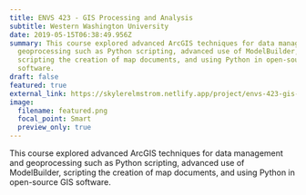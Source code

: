 ```yaml
---
title: ENVS 423 - GIS Processing and Analysis
subtitle: Western Washington University
date: 2019-05-15T06:38:49.956Z
summary: This course explored advanced ArcGIS techniques for data management and
  geoprocessing such as Python scripting, advanced use of ModelBuilder,
  scripting the creation of map documents, and using Python in open-source GIS
  software.
draft: false
featured: true
external_link: https://skylerelmstrom.netlify.app/project/envs-423-gis-processing-and-analysis/
image:
  filename: featured.png
  focal_point: Smart
  preview_only: true
---
```

This course explored advanced ArcGIS techniques for data management and geoprocessing such as Python scripting, advanced use of ModelBuilder, scripting the creation of map documents, and using Python in open-source GIS software.